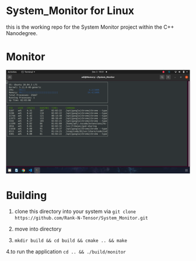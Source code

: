 # System_Monitor for Linux
this is the working repo for the System Monitor project within the C++ Nanodegree.

# Monitor
![working monitor](https://github.com/Rank-N-Tensor/System_Monitor/blob/master/images/Screenshot%20from%202021-12-03%2019-01-05.png)

# Building
1. clone this directory into your system via ``` git clone  https://github.com/Rank-N-Tensor/System_Monitor.git ```

2. move into directory 

3. ```mkdir build && cd build && cmake .. && make```

4.to run the application
```cd .. && ./build/monitor ```
